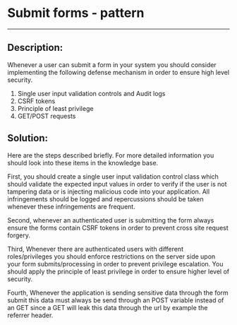 # Submit forms - pattern
-------

## Description:

Whenever a user can submit a form in your system you should consider implementing
the following defense mechanism in order to ensure high level security.

1.  Single user input validation controls and Audit logs
2.  CSRF tokens
3.  Principle of least privilege
4.  GET/POST requests



## Solution:

Here are the steps described briefly.
For more detailed information you should look into these items in the knowledge base.

First, you should create a single user input validation control class which should
validate the expected input values in order to verify if the user is not tampering data
or is injecting malicious code into your application. All infringements should be logged
and repercussions should be taken whenever these infringements are frequent.

Second, whenever an authenticated user is submitting the form always ensure the forms
contain CSRF tokens in order to prevent cross site request forgery.

Third, Whenever there are authenticated users with different roles/privileges you should
enforce restrictions on the server side upon your form submits/processing in order
to prevent privilege escalation. You should apply the principle of least privilege in
order to ensure higher level of security.

Fourth, Whenever the application is sending sensitive data through the form submit
this data must always be send through an POST variable instead of an GET since
a GET will leak this data through the url by example the referrer header.
